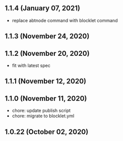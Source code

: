 ## 1.1.4 (January 07, 2021)

- replace abtnode command with blocklet command

## 1.1.3 (November 24, 2020)



## 1.1.2 (November 20, 2020)
  - fit with latest spec


## 1.1.1 (November 12, 2020)



## 1.1.0 (November 11, 2020)

- chore: update publish script
- chore: migrate to blocklet.yml

## 1.0.22 (October 02, 2020)
